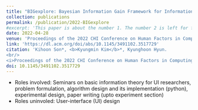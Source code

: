 ```yaml
---
title: "BIGexplore: Bayesian Information Gain Framework for Information Exploration"
collection: publications
permalink: /publication/2022-BIGexplore
#excerpt: 'This paper is about the number 1. The number 2 is left for future work.'
date: 2022-04-28
venue: 'Proceedings of the 2022 CHI Conference on Human Factors in Computing Systems'
link: 'https://dl.acm.org/doi/abs/10.1145/3491102.3517729'
citation: 'Kihoon Son*, <b>Kyungmin Kim</b>*, Kyunghoon Hyun.
<br/>
<i>Proceedings of the 2022 CHI Conference on Human Factors in Computing Systems.</i> 11(2) pp. 1-16, 2022'
doi: 10.1145/3491102.3517729
---
```


* Roles involved: Seminars on basic information theory for UI researchers, problem formulation, algorithm design and its implementation (python), experimental design, paper writing (upto experiment section)
* Roles uninvoled: User-interface (UI) design
